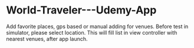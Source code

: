 World-Traveler---Udemy-App
==========================

Add favorite places, gps based or manual adding for venues. 
Before test in simulator, please select location. This will fill list in view controller with nearest venues, after app launch.
